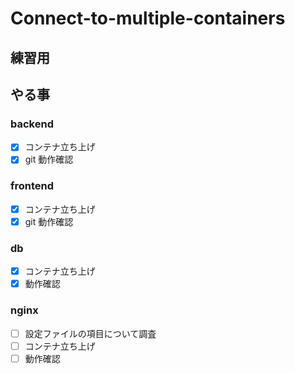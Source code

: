 # Connect-to-multiple-containers

## 練習用

## やる事

### backend

- [x] コンテナ立ち上げ
- [x] git 動作確認

### frontend

- [x] コンテナ立ち上げ
- [x] git 動作確認

### db

- [x] コンテナ立ち上げ
- [x] 動作確認

### nginx

- [ ] 設定ファイルの項目について調査
- [ ] コンテナ立ち上げ
- [ ] 動作確認
